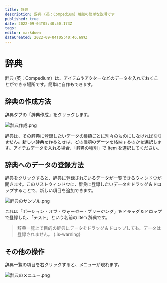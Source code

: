 ```yaml
---
title: 辞典
description: 辞典 (英：Compedium) 機能の簡単な説明です
published: true
date: 2022-09-04T05:40:50.173Z
tags: 
editor: markdown
dateCreated: 2022-09-04T05:40:46.699Z
---
```


# 辞典

辞典 (英：Compedium）は、アイテムやアクターなどのデータを入れておくことができる場所です。簡単に自作もできます。

## 辞典の作成方法

辞典タブの「辞典作成」をクリックします。

![辞典作成.png](/images/japanese-community/辞典作成.png)

辞典は、その辞典に登録したいデータの種類ごとに別々のものにしなければなりません。新しい辞典を作るときは、どの種類のデータを格納するのかを選択します。アイテムデータを入れる場合、「辞典の種別」で Item を選択してください。

## 辞典へのデータの登録方法

辞典をクリックすると、辞典に登録されているデータが一覧できるウィンドウが開きます。このリストウィンドウに、辞典に登録したいデータをドラッグ＆ドロップすることで、新しい項目を追加できます。

![辞典のサンプル.png](/images/japanese-community/辞典のサンプル.png)

これは「ポーション・オブ・ウォーター・ブリージング」をドラッグ＆ドロップで登録した、「テスト」という名前の Item 辞典です。

> 辞典一覧上で目的の辞典にデータをドラッグ＆ドロップしても、データは登録されません。
{.is-warning}

## その他の操作

辞典一覧の項目を右クリックすると、メニューが現れます。

![辞典のメニュー.png](/images/japanese-community/辞典のメニュー.png)